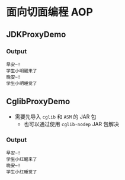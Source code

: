 # 面向切面编程 AOP

## JDKProxyDemo

### Output

```
早安~!
学生小明醒来了
晚安~!
学生小明睡觉了
```

## CglibProxyDemo

- 需要先导入 `cglib` 和 `ASM` 的 JAR 包
  - 也可以通过使用 `cglib-nodep` JAR 包解决

### Output

```
早安~!
学生小红醒来了
晚安~!
学生小红睡觉了
```